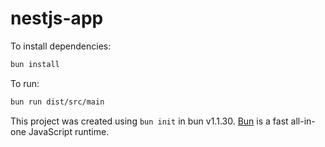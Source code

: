 # nestjs-app

To install dependencies:

```bash
bun install
```

To run:

```bash
bun run dist/src/main
```

This project was created using `bun init` in bun v1.1.30. [Bun](https://bun.sh) is a fast all-in-one JavaScript runtime.
